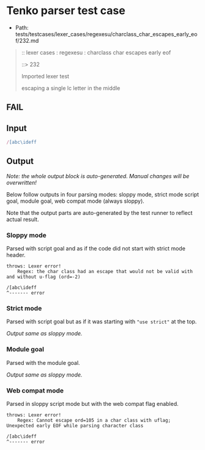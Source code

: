# Tenko parser test case

- Path: tests/testcases/lexer_cases/regexesu/charclass_char_escapes_early_eof/232.md

> :: lexer cases : regexesu : charclass char escapes early eof
>
> ::> 232
>
> Imported lexer test
>
> escaping a single lc letter in the middle

## FAIL

## Input

`````js
/[abc\ideff
`````

## Output

_Note: the whole output block is auto-generated. Manual changes will be overwritten!_

Below follow outputs in four parsing modes: sloppy mode, strict mode script goal, module goal, web compat mode (always sloppy).

Note that the output parts are auto-generated by the test runner to reflect actual result.

### Sloppy mode

Parsed with script goal and as if the code did not start with strict mode header.

`````
throws: Lexer error!
    Regex: the char class had an escape that would not be valid with and without u-flag (ord=-2)

/[abc\ideff
^------- error
`````

### Strict mode

Parsed with script goal but as if it was starting with `"use strict"` at the top.

_Output same as sloppy mode._

### Module goal

Parsed with the module goal.

_Output same as sloppy mode._

### Web compat mode

Parsed in sloppy script mode but with the web compat flag enabled.

`````
throws: Lexer error!
    Regex: Cannot escape ord=105 in a char class with uflag; Unexpected early EOF while parsing character class

/[abc\ideff
^------- error
`````

